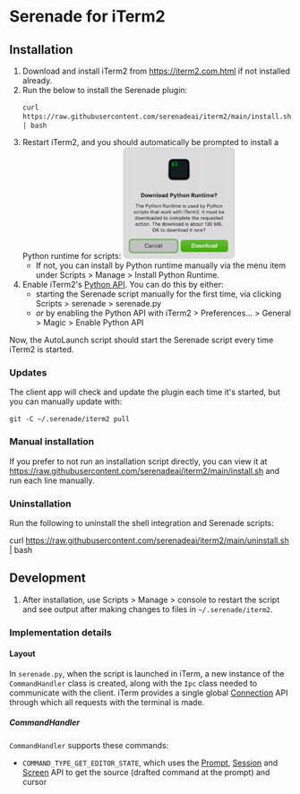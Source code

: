 # Serenade for iTerm2

## Installation

1. Download and install iTerm2 from https://iterm2.com.html if not installed already.
1. Run the below to install the Serenade plugin:
   ```
   curl https://raw.githubusercontent.com/serenadeai/iterm2/main/install.sh | bash
   ```
1. Restart iTerm2, and you should automatically be prompted to install a Python runtime for scripts:
    <img src="readme/runtime_prompt.png" width=200 />
    - If not, you can install by Python runtime manually via the menu item under Scripts > Manage > Install Python Runtime.
1. Enable iTerm2's [Python API](https://iterm2.com/python-api-auth.html). You can do this by either:
    - starting the Serenade script manually for the first time, via clicking Scripts > serenade > serenade.py
    - _or_ by enabling the Python API with iTerm2 > Preferences... > General > Magic > Enable Python API

Now, the AutoLaunch script should start the Serenade script every time iTerm2 is started.

### Updates

The client app will check and update the plugin each time it's started, but you can manually update with:

    git -C ~/.serenade/iterm2 pull

### Manual installation

If you prefer to not run an installation script directly, you can view it at https://raw.githubusercontent.com/serenadeai/iterm2/main/install.sh and run each line manually.

### Uninstallation

Run the following to uninstall the shell integration and Serenade scripts:

   curl https://raw.githubusercontent.com/serenadeai/iterm2/main/uninstall.sh | bash

## Development

1. After installation, use Scripts > Manage > console to restart the script and see output after making changes to files in `~/.serenade/iterm2`.

### Implementation details

#### Layout

In `serenade.py`, when the script is launched in iTerm, a new instance of the `CommandHandler` class is created, along with the `Ipc` class needed to communicate with the client. iTerm provides a single global [Connection](https://iterm2.com/python-api/connection.html) API through which all requests with the terminal is made.

##### CommandHandler

`CommandHandler` supports these commands:

- `COMMAND_TYPE_GET_EDITOR_STATE`, which uses the [Prompt](https://iterm2.com/python-api/prompt.html), [Session](https://iterm2.com/python-api/session.html) and [Screen](https://iterm2.com/python-api/screen.html) API to get the source (drafted command at the prompt) and cursor
